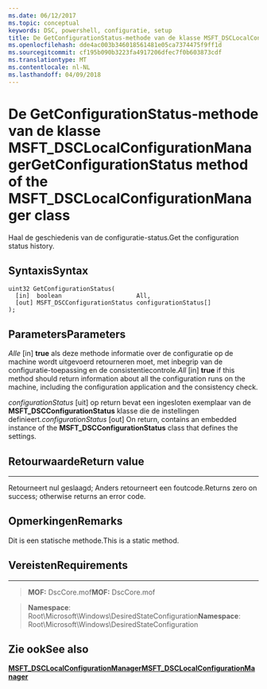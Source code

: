 ```yaml
---
ms.date: 06/12/2017
ms.topic: conceptual
keywords: DSC, powershell, configuratie, setup
title: De GetConfigurationStatus-methode van de klasse MSFT_DSCLocalConfigurationManager
ms.openlocfilehash: dde4ac003b346018561481e05ca7374475f9ff1d
ms.sourcegitcommit: cf195b090b3223fa4917206dfec7f0b603873cdf
ms.translationtype: MT
ms.contentlocale: nl-NL
ms.lasthandoff: 04/09/2018
---
```

# <a name="getconfigurationstatus-method-of-the-msftdsclocalconfigurationmanager-class"></a><span data-ttu-id="a6132-103">De GetConfigurationStatus-methode van de klasse MSFT_DSCLocalConfigurationManager</span><span class="sxs-lookup"><span data-stu-id="a6132-103">GetConfigurationStatus method of the MSFT_DSCLocalConfigurationManager class</span></span>

<span data-ttu-id="a6132-104">Haal de geschiedenis van de configuratie-status.</span><span class="sxs-lookup"><span data-stu-id="a6132-104">Get the configuration status history.</span></span>

<a name="syntax"></a><span data-ttu-id="a6132-105">Syntaxis</span><span class="sxs-lookup"><span data-stu-id="a6132-105">Syntax</span></span>
------

```mof
uint32 GetConfigurationStatus(
  [in]  boolean                     All,
  [out] MSFT_DSCConfigurationStatus configurationStatus[]
);
```

<a name="parameters"></a><span data-ttu-id="a6132-106">Parameters</span><span class="sxs-lookup"><span data-stu-id="a6132-106">Parameters</span></span>
----------

<span data-ttu-id="a6132-107">*Alle* \[in\] **true** als deze methode informatie over de configuratie op de machine wordt uitgevoerd retourneren moet, met inbegrip van de configuratie-toepassing en de consistentiecontrole.</span><span class="sxs-lookup"><span data-stu-id="a6132-107">*All* \[in\] **true** if this method should return information about all the configuration runs on the machine, including the configuration application and the consistency check.</span></span>

<span data-ttu-id="a6132-108">*configurationStatus* \[uit\] op return bevat een ingesloten exemplaar van de **MSFT_DSCConfigurationStatus** klasse die de instellingen definieert.</span><span class="sxs-lookup"><span data-stu-id="a6132-108">*configurationStatus* \[out\] On return, contains an embedded instance of the **MSFT_DSCConfigurationStatus** class that defines the settings.</span></span>

## <a name="return-value"></a><span data-ttu-id="a6132-109">Retourwaarde</span><span class="sxs-lookup"><span data-stu-id="a6132-109">Return value</span></span>
------------

<span data-ttu-id="a6132-110">Retourneert nul geslaagd; Anders retourneert een foutcode.</span><span class="sxs-lookup"><span data-stu-id="a6132-110">Returns zero on success; otherwise returns an error code.</span></span>

## <a name="remarks"></a><span data-ttu-id="a6132-111">Opmerkingen</span><span class="sxs-lookup"><span data-stu-id="a6132-111">Remarks</span></span>

<span data-ttu-id="a6132-112">Dit is een statische methode.</span><span class="sxs-lookup"><span data-stu-id="a6132-112">This is a static method.</span></span>

## <a name="requirements"></a><span data-ttu-id="a6132-113">Vereisten</span><span class="sxs-lookup"><span data-stu-id="a6132-113">Requirements</span></span>
------------
><span data-ttu-id="a6132-114">**MOF:** DscCore.mof</span><span class="sxs-lookup"><span data-stu-id="a6132-114">**MOF:** DscCore.mof</span></span>

><span data-ttu-id="a6132-115">**Namespace**: Root\Microsoft\Windows\DesiredStateConfiguration</span><span class="sxs-lookup"><span data-stu-id="a6132-115">**Namespace**: Root\Microsoft\Windows\DesiredStateConfiguration</span></span>


## <a name="see-also"></a><span data-ttu-id="a6132-116">Zie ook</span><span class="sxs-lookup"><span data-stu-id="a6132-116">See also</span></span>


[<span data-ttu-id="a6132-117">**MSFT_DSCLocalConfigurationManager**</span><span class="sxs-lookup"><span data-stu-id="a6132-117">**MSFT_DSCLocalConfigurationManager**</span></span>](msft-dsclocalconfigurationmanager.md)